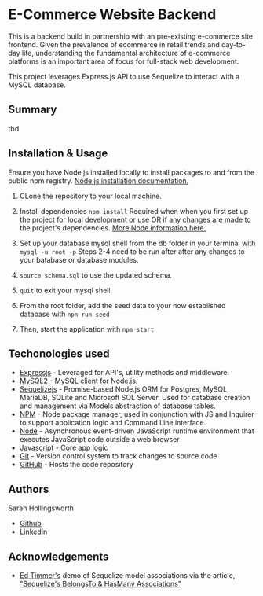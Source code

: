 # E-Commerce Website Backend
This is a backend build in partnership with an pre-existing e-commerce site frontend.  Given the prevalence of ecommerce in retail trends and day-to-day life, understanding the fundamental architecture of e-commerce platforms is an important area of focus for full-stack web development.

This project leverages Express.js API to use Sequelize to interact with a MySQL database.

## Summary
tbd


## Installation & Usage
Ensure you have Node.js installed locally to install packages to and from the public npm registry. [Node.js installation documentation.](https://docs.npmjs.com/downloading-and-installing-node-js-and-npm)

1. CLone the repository to your local machine.

2. Install dependencies `npm install`
Required when when you first set up the project for local development or use OR if any changes are made to the project's dependencies. [More Node information here.](https://nodesource.com/blog/an-absolute-beginners-guide-to-using-npm/)

3. Set up your database mysql shell from the db folder in your terminal with `mysql -u root -p` Steps 2-4 need to be run after after any changes to your batabase or database modules.

4. `source schema.sql` to use the updated schema.

5. `quit` to exit your mysql shell.

6. From the root folder, add the seed data to your now established database with `npn run seed`

7. Then, start the application with `npm start`

## Techonologies used
* [Expressjs](https://expressjs.com/) - Leveraged for API's, utility methods and middleware.
* [MySQL2](https://www.npmjs.com/package/mysql2) - MySQL client for Node.js.
* [Sequelizejs](https://sequelize.org/) -  Promise-based Node.js ORM for Postgres, MySQL, MariaDB, SQLite and Microsoft SQL Server. Used for database creation and management via Models abstraction of database tables.
* [NPM](https://www.npmjs.com/) - Node package manager, used in conjunction with JS and Inquirer to support application logic and Command Line interface.
* [Node](https://nodejs.org/en/) - Asynchronous event-driven JavaScript runtime environment that executes JavaScript code outside a web browser
* [Javascript](https://developer.mozilla.org/en-US/docs/Web/javascript) - Core app logic
* [Git](https://git-scm.com/doc) - Version control system to track changes to source code
* [GitHub](https://docs.github.com/en) - Hosts the code repository

## Authors
Sarah Hollingsworth
* [Github](https://github.com/sahhollingsworth)
* [LinkedIn](https://www.linkedin.com/in/sarahhollingsworth/)

## Acknowledgements
* [Ed Timmer's](https://medium.com/@edtimmer) demo of Sequelize model associations via the article, ["Sequelize's BelongsTo & HasMany Associations"](https://medium.com/@edtimmer/sequelize-associations-basics-bde90c0deeaa)
